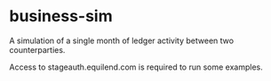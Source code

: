 # business-sim
A simulation of a single month of ledger activity between two counterparties.

Access to stageauth.equilend.com is required to run some examples.

